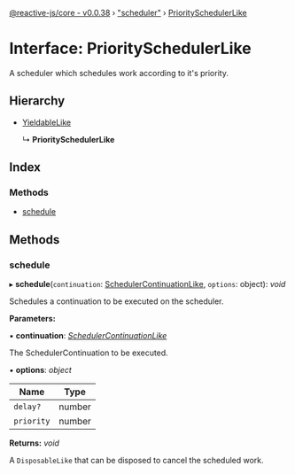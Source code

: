 [@reactive-js/core - v0.0.38](../README.md) › ["scheduler"](../modules/_scheduler_.md) › [PrioritySchedulerLike](_scheduler_.priorityschedulerlike.md)

# Interface: PrioritySchedulerLike

A scheduler which schedules work according to it's priority.

## Hierarchy

* [YieldableLike](_scheduler_.yieldablelike.md)

  ↳ **PrioritySchedulerLike**

## Index

### Methods

* [schedule](_scheduler_.priorityschedulerlike.md#schedule)

## Methods

###  schedule

▸ **schedule**(`continuation`: [SchedulerContinuationLike](_scheduler_.schedulercontinuationlike.md), `options`: object): *void*

Schedules a continuation to be executed on the scheduler.

**Parameters:**

▪ **continuation**: *[SchedulerContinuationLike](_scheduler_.schedulercontinuationlike.md)*

The SchedulerContinuation to be executed.

▪ **options**: *object*

Name | Type |
------ | ------ |
`delay?` | number |
`priority` | number |

**Returns:** *void*

A `DisposableLike` that can be disposed to cancel the scheduled work.
